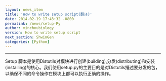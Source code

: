 ```yaml
---
layout: news_item
title: 'How to write setup script(翻译)'
date: 2014-02-19 17:43:32 -0800
permalink: /news/setup-Py
author: xinchoubiology
version: How to write setup script
next_section: ShwinGen
categories: [Python]
---
```


---

Setup 脚本是使用Distutils对模块进行创建(building),分发(distributing)和安装(installing)的核心。我们使用setup.py的主要目的是对Distutils描述要分发的包，以确保不同的命令操作在模块上都可以执行正确的操作。

<!-- more -->
